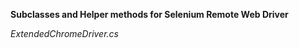 <b>Subclasses and Helper methods for Selenium Remote Web Driver</b>

<i>ExtendedChromeDriver.cs</i>
